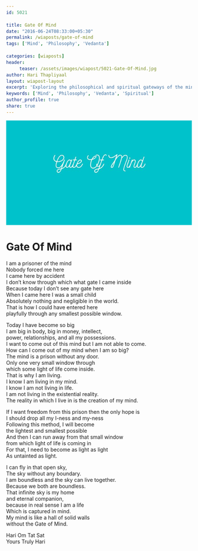 ```yaml
--- 
id: 5021

title: Gate Of Mind
date: "2016-06-24T08:33:00+05:30"
permalink: /wiaposts/gate-of-mind
tags: ['Mind', 'Philosophy', 'Vedanta']    

categories: [wiaposts] 
header:
     teaser: /assets/images/wiapost/5021-Gate-Of-Mind.jpg
author: Hari Thapliyaal 
layout: wiapost-layout
excerpt: 'Exploring the philosophical and spiritual gateways of the mind.' 
keywords: ['Mind', 'Philosophy', 'Vedanta', 'Spiritual']
author_profile: true 
share: true 
---
```


![Gate Of Mind](/assets/images/wiapost/5021-Gate-Of-Mind.jpg)     
   
# Gate Of Mind
    
I am a prisoner of the mind     
Nobody forced me here     
I came here by accident     
I don’t know through which what gate I came inside     
Because today I don’t see any gate here     
When I came here I was a small child     
Absolutely nothing and negligible in the world.     
That is how I could have entered here     
playfully through any smallest possible window.    
    
Today I have become so big     
I am big in body, big in money, intellect,     
power, relationships, and all my possessions.     
I want to come out of this mind but I am not able to come.     
How can I come out of my mind when I am so big?     
The mind is a prison without any door.     
Only one very small window through     
which some light of life come inside.     
That is why I am living.     
I know I am living in my mind.     
I know I am not living in life.     
I am not living in the existential reality.     
The reality in which I live in is the creation of my mind.    
    
If I want freedom from this prison then the only hope is     
I should drop all my I-ness and my-ness     
Following this method, I will become     
the lightest and smallest possible     
And then I can run away from that small window     
from which light of life is coming in     
For that, I need to become as light as light     
As untainted as light.    
    
I can fly in that open sky,     
The sky without any boundary.     
I am boundless and the sky can live together.     
Because we both are boundless.     
That infinite sky is my home     
and eternal companion,     
because in real sense I am a life     
Which is captured in mind.     
My mind is like a hall of solid walls     
without the Gate of Mind.    
    
Hari Om Tat Sat     
Yours Truly Hari    
